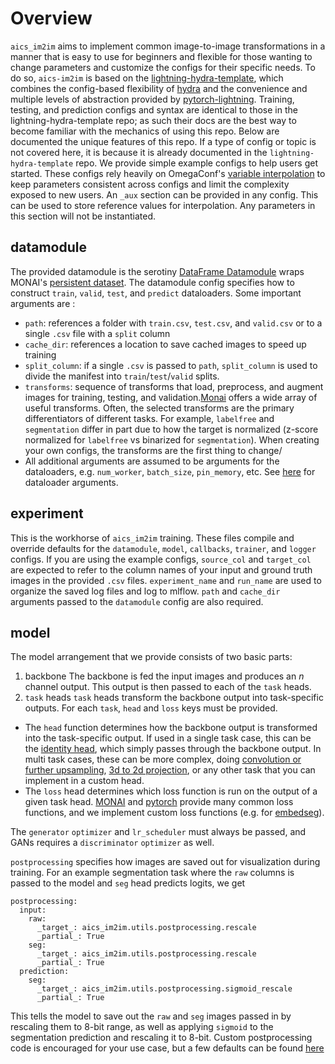 # Overview

`aics_im2im` aims to implement common image-to-image transformations in a manner that is easy to use for beginners and flexible for those wanting to change parameters and customize the configs for their specific needs. To do so, `aics-im2im` is based on the [lightning-hydra-template](https://github.com/ashleve/lightning-hydra-template), which combines the config-based flexibility of [hydra](https://hydra.cc/) and the convenience and multiple levels of abstraction provided by [pytorch-lightning](https://www.pytorchlightning.ai/). Training, testing, and prediction configs and syntax are identical to those in the lightning-hydra-template repo; as such their docs are the best way to become familiar with the mechanics of using this repo. Below are documented the unique features of this repo. If a type of config or topic is not covered here, it is because it is already documented in the `lightning-hydra-template` repo. 
We provide simple example configs to help users get started. These configs rely heavily on OmegaConf's [variable interpolation](https://omegaconf.readthedocs.io/en/2.3_branch/usage.html#variable-interpolation) to keep parameters consistent across configs and limit the complexity exposed to new users. 
An `_aux` section can be provided in any config. This can be used to store reference values for interpolation. Any parameters in this section will not be instantiated.

## datamodule
The provided datamodule is the serotiny [DataFrame Datamodule](https://github.com/AllenCell/serotiny/blob/32b3811fc1ef013a191e34181b0add1ca145663d/serotiny/datamodules/dataframe/dataframe_datamodule.py) wraps MONAI's [persistent dataset](https://docs.monai.io/en/stable/data.html#persistentdataset). 
The datamodule config specifies how to construct `train`, `valid`, `test`, and `predict` dataloaders. 
Some important arguments are :
- `path`: references a folder with `train.csv`, `test.csv`, and `valid.csv` or to a single `.csv` file with a `split` column
- `cache_dir`: references a location to save cached images to speed up training
- `split_column`: if a single `.csv` is passed to `path`, `split_column` is used to divide the manifest into `train`/`test`/`valid` splits. 
- `transforms`: sequence of transforms that load, preprocess, and augment images for training, testing, and validation.[Monai](https://docs.monai.io/en/stable/transforms.html) offers a wide array of useful transforms. Often, the selected transforms are the primary differentiators of different tasks. For example, `labelfree` and `segmentation` differ in part due to how the target is normalized (z-score normalized for `labelfree` vs binarized for `segmentation`). When creating your own configs, the transforms are the first thing to change/ 
- All additional arguments are assumed to be arguments for the dataloaders, e.g. `num_worker`, `batch_size`, `pin_memory`, etc. See [here](https://pytorch.org/docs/stable/data.html#torch.utils.data.DataLoader) for dataloader arguments. 


## experiment
This is the workhorse of `aics_im2im` training. These files compile and override defaults for the `datamodule`, `model`, `callbacks`, `trainer`, and `logger` configs. 
If you are using the example configs, `source_col` and `target_col` are expected to refer to the column names of your input and ground truth images in the provided `.csv` files. `experiment_name` and `run_name` are used to organize the saved log files and log to mlflow. `path` and `cache_dir` arguments passed to the `datamodule` config are also required.

## model
The model arrangement that we provide consists of two basic parts:
1. backbone
The backbone is fed the input images and produces an $n$ channel output. This output is then passed to each of the `task` heads.
2. `task` heads
`task` heads transform the backbone output into task-specific outputs. For each `task`, `head` and `loss` keys must be provided. 
- The `head` function determines how the backbone output is transformed into the task-specific output. If used in a single task case, this can be the [identity head](https://github.com/AllenCellModeling/aics-im2im/blob/b19dd56da4adfbaca658dd7ad6128a1bfe42b721/aics_im2im/models/components/aux_head.py#L12), which simply passes through the backbone output. In multi task cases, these can be more complex, doing [convolution or further upsampling](https://github.com/AllenCellModeling/aics-im2im/blob/b19dd56da4adfbaca658dd7ad6128a1bfe42b721/aics_im2im/models/components/aux_head.py#L66), [3d to 2d projection](https://github.com/AllenCellModeling/aics-im2im/blob/b19dd56da4adfbaca658dd7ad6128a1bfe42b721/aics_im2im/models/components/aux_head.py#L31), or any other task that you can implement in a custom head. 
- The `loss` head determines which loss function is run on the output of a given task head. [MONAI](https://docs.monai.io/en/stable/losses.html#loss-functions) and [pytorch](https://docs.monai.io/en/stable/losses.html#loss-functions) provide many common loss functions, and we implement custom loss functions (e.g. for [embedseg](https://github.com/AllenCellModeling/aics-im2im/blob/b19dd56da4adfbaca658dd7ad6128a1bfe42b721/aics_im2im/utils/embedseg_utils.py#L315)). 

The `generator` `optimizer` and `lr_scheduler` must always be passed, and GANs requires a `discriminator` `optimizer` as well.

`postprocessing` specifies how images are saved out for visualization during training. For an example segmentation task where the `raw` columns is passed to the model and `seg` head predicts logits, we get
```
postprocessing:
  input:
    raw:
      _target_: aics_im2im.utils.postprocessing.rescale
      _partial_: True
    seg:
      _target_: aics_im2im.utils.postprocessing.rescale
      _partial_: True
  prediction:
    seg:
      _target_: aics_im2im.utils.postprocessing.sigmoid_rescale
      _partial_: True
```
This tells the model to save out the `raw` and `seg` images passed in by rescaling them to 8-bit range, as well as applying `sigmoid` to the segmentation prediction and rescaling it to 8-bit. Custom postprocessing code is encouraged for your use case, but a few defaults can be found [here](https://github.com/AllenCellModeling/aics-im2im/blob/b19dd56da4adfbaca658dd7ad6128a1bfe42b721/aics_im2im/utils/postprocessing.py)

